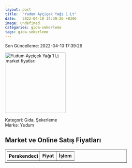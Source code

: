 ```yaml
---
layout: post
title:  "Yudum Ayçiçek Yağı 1 Lt"
date:   2022-04-10 14:39:26 +0300
image: undefined
categories: gida-sekerleme
tags: gida-sekerleme
---
```


Son Güncelleme: 2022-04-10 17:39:26

<img src="undefined" width="200" alt="Yudum Ayçiçek Yağı 1 Lt market fiyatları" />

Kategori: Gıda, Şekerleme
<br />
Marka: Yudum

<h2>Market ve Online Satış Fiyatları</h2>

<table border="1" style="padding: 5px;width:80%;">
  <tr>
    <td style="padding: 5px;"><strong>Perakendeci</strong></td>
    <td><strong>Fiyat</strong></td>
    <td><strong>İşlem</strong></td>
  </tr>
  
</table>
